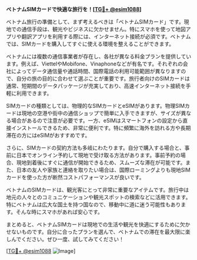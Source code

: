 **ベトナムSIMカードで快適な旅行を！[[TG💪+ @esim1088](https://t.me/s/esim1088)]**

ベトナム旅行の準備として、まず考えるべきは「ベトナムSIMカード」です。現地での通信手段は、観光やビジネスに欠かせません。特にスマホを使って地図アプリや翻訳アプリを利用する際には、インターネット接続が必須です。ベトナムでは、SIMカードを購入してすぐに使える環境を整えることができます。

ベトナムには複数の通信事業者が存在し、各社が異なる料金プランを提供しています。例えば、ViettelやMobifone、Vinaphoneなどが有名です。それぞれの会社によってデータ通信量や通話時間、国際電話の利用可能範囲が異なりますので、自分の旅の目的に合わせて選ぶことが重要です。旅行者向けのSIMカードは通常、短期間のデータパッケージが充実しており、高速インターネット接続を手軽に利用できます。

SIMカードの種類としては、物理的なSIMカードとeSIMがあります。物理SIMカードは現地の空港や街中の通信ショップで簡単に入手できますが、サイズが異なる場合があるので注意が必要です。一方、eSIMはスマートフォンの設定から直接インストールできるため、非常に便利です。特に頻繁に海外を訪れる方や長期滞在の方にはeSIMがおすすめです。

さらに、SIMカードの契約方法も多岐にわたります。自分で購入する場合と、事前に日本でオンライン予約して現地で受け取る方法があります。事前予約の場合、現地到着後にすぐに通信が開始できるため、スムーズな滞在が可能です。また、日本の友人や家族と連絡を取りたい場合は、国際ローミングよりも現地SIMカードを使った方が断然コストパフォーマンスが良いです。

ベトナムのSIMカードは、観光客にとって非常に重要なアイテムです。旅行中は地元の人々とのコミュニケーションや観光スポットの検索などに活用できます。特にベトナムは広大な国土を持つ国なので、移動中に道に迷う可能性もあります。そんな時にスマホがあれば安心です。

まとめると、ベトナムSIMカードは現地での生活や観光を快適にするために欠かせないものです。自分に合ったプランを選んで、ベトナムでの滞在を最大限に楽しんでください。ぜひ一度、試してみてください！

[[TG💪+ @esim1088](https://t.me/s/esim1088) ![Image](https://i.postimg.cc/Y0z9fWf4/image.png)]